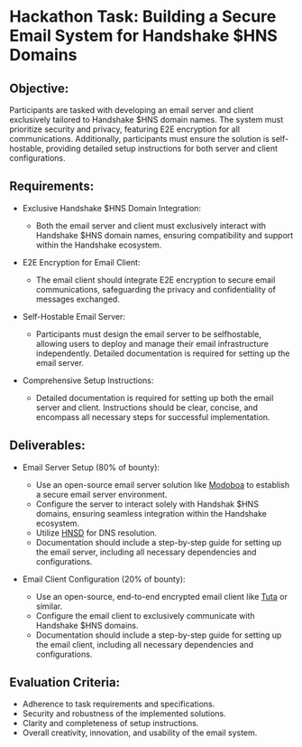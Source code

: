 # Hackathon Task: Building a Secure Email System for Handshake $HNS Domains

## Objective:

Participants are tasked with developing an email server and client
exclusively tailored to Handshake $HNS domain names. The
system must prioritize security and privacy, featuring E2E
encryption for all communications. Additionally, participants must
ensure the solution is self-hostable, providing detailed setup
instructions for both server and client configurations.


## Requirements:

- Exclusive Handshake $HNS Domain Integration:
  - Both the email server and client must exclusively interact
with Handshake $HNS domain names, ensuring
compatibility and support within the Handshake
ecosystem.

- E2E Encryption for Email Client:
  - The email client should integrate E2E encryption to
secure email communications, safeguarding the privacy
and confidentiality of messages exchanged.

- Self-Hostable Email Server:
  - Participants must design the email server to be selfhostable, allowing users to deploy and manage their
email infrastructure independently. Detailed
documentation is required for setting up the email server.

- Comprehensive Setup Instructions:
  - Detailed documentation is required for setting up both the
email server and client. Instructions should be clear,
concise, and encompass all necessary steps for
successful implementation.


## Deliverables:

- Email Server Setup (80% of bounty):
  - Use an open-source email server solution like [Modoboa](https://github.com/modoboa/modoboa) to establish a
secure email server environment.
  - Configure the server to interact solely with Handshak $HNS domains, ensuring seamless integration within the Handshake ecosystem.
  - Utilize [HNSD](https://github.com/handshake-org/hnsd) for
DNS resolution.
  - Documentation should include a step-by-step guide for setting up the email server, including all necessary dependencies and configurations.

- Email Client Configuration (20% of bounty):
  - Use an open-source, end-to-end encrypted email client
like [Tuta](https://github.com/tutao/tutanota) or similar.
  - Configure the email client to exclusively communicate
with Handshake $HNS domains.
  - Documentation should include a step-by-step guide for setting up the email client, including all necessary dependencies and configurations.


## Evaluation Criteria:

- Adherence to task requirements and specifications.
- Security and robustness of the implemented solutions.
- Clarity and completeness of setup instructions.
- Overall creativity, innovation, and usability of the email system.
